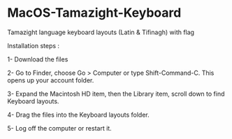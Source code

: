 # MacOS-Tamazight-Keyboard

Tamazight language keyboard layouts (Latin & Tifinagh) with flag

Installation steps :

1- Download the files


2- Go to Finder, choose Go > Computer or type Shift-Command-C. This opens up your account folder.


3- Expand the Macintosh HD item, then the Library item, scroll down to find Keyboard layouts.


4- Drag the files into the Keyboard layouts folder.


5- Log off the computer or restart it.
